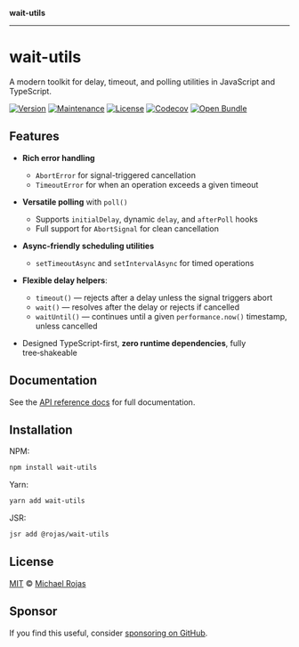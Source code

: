 **wait-utils**

***

# wait-utils

A modern toolkit for delay, timeout, and polling utilities in JavaScript and TypeScript.

[![Version](https://img.shields.io/npm/v/wait-utils.svg)](https://www.npmjs.com/package/wait-utils)
[![Maintenance](https://img.shields.io/maintenance/yes/2025)](https://github.com/havelessbemore/wait-utils/graphs/commit-activity)
[![License](https://img.shields.io/github/license/havelessbemore/wait-utils.svg)](https://github.com/havelessbemore/wait-utils/blob/main/LICENSE)
[![Codecov](https://img.shields.io/codecov/c/gh/havelessbemore/wait-utils)](https://codecov.io/gh/havelessbemore/wait-utils)
[![Open Bundle](https://deno.bundlejs.com/badge?q=wait-utils&treeshake=[*]&config={%22package.json%22:{%22name%22:%22wait-utils%22}})](https://bundlejs.com/?q=wait-utils&treeshake=%5B*%5D&config=%7B%22package.json%22%3A%7B%22name%22%3A%22wait-utils%22%7D%7D)

## Features

- **Rich error handling**
  - `AbortError` for signal-triggered cancellation
  - `TimeoutError` for when an operation exceeds a given timeout

- **Versatile polling** with `poll()`
  - Supports `initialDelay`, dynamic `delay`, and `afterPoll` hooks
  - Full support for `AbortSignal` for clean cancellation

- **Async-friendly scheduling utilities**
  - `setTimeoutAsync` and `setIntervalAsync` for timed operations

- **Flexible delay helpers**:
  - `timeout()` — rejects after a delay unless the signal triggers abort
  - `wait()` — resolves after the delay or rejects if cancelled
  - `waitUntil()` — continues until a given `performance.now()` timestamp, unless cancelled

- Designed TypeScript-first, **zero runtime dependencies**, fully tree‑shakeable

## Documentation

See the [API reference docs](https://github.com/havelessbemore/wait-utils/blob/main/docs/globals.md) for full documentation.

## Installation

NPM:

```bash
npm install wait-utils
```

Yarn:

```bash
yarn add wait-utils
```

JSR:

```bash
jsr add @rojas/wait-utils
```

## License

[MIT](_media/LICENSE) © [Michael Rojas](https://github.com/havelessbemore)

## Sponsor

If you find this useful, consider [sponsoring on GitHub](https://github.com/sponsors/havelessbemore).
